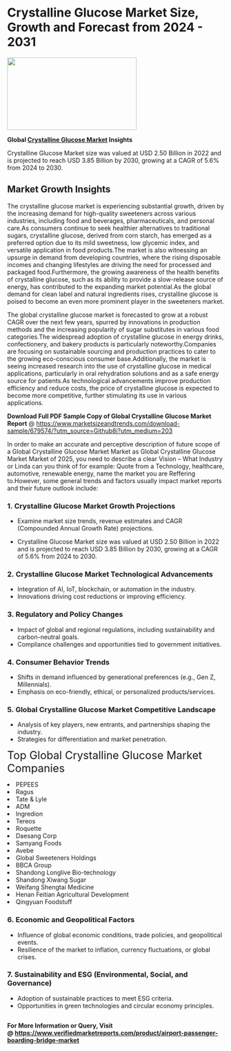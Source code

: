 <H1>Crystalline Glucose Market Size, Growth and Forecast from 2024 - 2031</H1><img class="aligncenter size-medium wp-image-584254" src="https://thirdeyenews.in/wp-content/uploads/2024/09/Global-Market-Research-300x168.jpeg" alt="" width="300" height="168" /><p><strong>Global&nbsp;<a href="https://www.marketsizeandtrends.com/download-sample/679574/?utm_source=Github8j?utm_medium=203">Crystalline Glucose Market</a> Insights</strong></p><p>Crystalline Glucose Market size was valued at USD 2.50 Billion in 2022 and is projected to reach USD 3.85 Billion by 2030, growing at a CAGR of 5.6% from 2024 to 2030.</p><p><h2>Market Growth Insights</h2> <p>The crystalline glucose market is experiencing substantial growth, driven by the increasing demand for high-quality sweeteners across various industries, including food and beverages, pharmaceuticals, and personal care.As consumers continue to seek healthier alternatives to traditional sugars, crystalline glucose, derived from corn starch, has emerged as a preferred option due to its mild sweetness, low glycemic index, and versatile application in food products.The market is also witnessing an upsurge in demand from developing countries, where the rising disposable incomes and changing lifestyles are driving the need for processed and packaged food.Furthermore, the growing awareness of the health benefits of crystalline glucose, such as its ability to provide a slow-release source of energy, has contributed to the expanding market potential.As the global demand for clean label and natural ingredients rises, crystalline glucose is poised to become an even more prominent player in the sweeteners market.</p> <p>The global crystalline glucose market is forecasted to grow at a robust CAGR over the next few years, spurred by innovations in production methods and the increasing popularity of sugar substitutes in various food categories.The widespread adoption of crystalline glucose in energy drinks, confectionery, and bakery products is particularly noteworthy.Companies are focusing on sustainable sourcing and production practices to cater to the growing eco-conscious consumer base.Additionally, the market is seeing increased research into the use of crystalline glucose in medical applications, particularly in oral rehydration solutions and as a safe energy source for patients.As technological advancements improve production efficiency and reduce costs, the price of crystalline glucose is expected to become more competitive, further stimulating its use in various applications.</p> <p><span class=""><strong>Download Full PDF Sample Copy of Global Crystalline Glucose Market Report</strong> @ <a href="https://www.marketsizeandtrends.com/download-sample/679574/?utm_source=Github8j?utm_medium=203" target="_blank">https://www.marketsizeandtrends.com/download-sample/679574/?utm_source=Github8j?utm_medium=203</a></span></p><p>In order to make an accurate and perceptive description of future scope of a Global&nbsp;Crystalline Glucose Market Market as Global&nbsp;Crystalline Glucose Market Market of 2025, you need to describe a clear Vision &ndash; What Industry or Linda can you think of for example: Quote from a Technology, healthcare, automotive, renewable energy, name the market you are Reffering to.However, some general trends and factors usually impact market reports and their future outlook include:</p><h3>1.&nbsp;<strong>Crystalline Glucose Market Growth Projections</strong></h3><ul><li>Examine market size trends, revenue estimates and CAGR (Compounded Annual Growth Rate) projections.</li><li><p>Crystalline Glucose Market size was valued at USD 2.50 Billion in 2022 and is projected to reach USD 3.85 Billion by 2030, growing at a CAGR of 5.6% from 2024 to 2030.</p></li></ul><h3>2.&nbsp;<strong>Crystalline Glucose Market Technological Advancements</strong></h3><ul><li>Integration of AI, IoT, blockchain, or automation in the industry.</li><li>Innovations driving cost reductions or improving efficiency.</li></ul><h3>3.&nbsp;<strong>Regulatory and Policy Changes</strong></h3><ul><li>Impact of global and regional regulations, including sustainability and carbon-neutral goals.</li><li>Compliance challenges and opportunities tied to government initiatives.</li></ul><h3>4.&nbsp;<strong>Consumer Behavior Trends</strong></h3><ul><li>Shifts in demand influenced by generational preferences (e.g., Gen Z, Millennials).</li><li>Emphasis on eco-friendly, ethical, or personalized products/services.</li></ul><h3>5.&nbsp;<strong>Global Crystalline Glucose Market Competitive Landscape</strong></h3><ul><li>Analysis of key players, new entrants, and partnerships shaping the industry.</li><li>Strategies for differentiation and market penetration.</li></ul><p data-pm-slice="1 1 []"><span style="color: inherit; font-family: inherit; font-size: 25px;">Top Global Crystalline Glucose Market Companies</span></p><div class="" data-test-id=""><p><li>PEPEES</li><li> Ragus</li><li> Tate & Lyle</li><li> ADM</li><li> Ingredion</li><li> Tereos</li><li> Roquette</li><li> Daesang Corp</li><li> Samyang Foods</li><li> Avebe</li><li> Global Sweeteners Holdings</li><li> BBCA Group</li><li> Shandong Longlive Bio-technology</li><li> Shandong Xiwang Sugar</li><li> Weifang Shengtai Medicine</li><li> Henan Feitian Agricultural Development</li><li> Qingyuan Foodstuff</li></p></div><h3>6.&nbsp;<strong>Economic and Geopolitical Factors</strong></h3><ul><li>Influence of global economic conditions, trade policies, and geopolitical events.</li><li>Resilience of the market to inflation, currency fluctuations, or global crises.</li></ul><h3>7.&nbsp;<strong>Sustainability and ESG (Environmental, Social, and Governance)</strong></h3><ul><li>Adoption of sustainable practices to meet ESG criteria.</li><li>Opportunities in green technologies and circular economy principles.</li></ul><h2><strong style="font-size: 14px;">For More Information or Query, Visit @&nbsp;</strong><a style="background-color: #ffffff; font-size: 14px;" href="https://www.marketsizeandtrends.com/report/crystalline-glucose-market/" target="_blank">https://www.verifiedmarketreports.com/product/airport-passenger-boarding-bridge-market</a></h2>